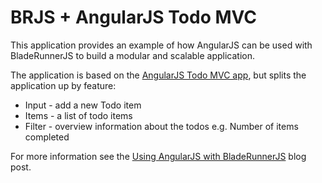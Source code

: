 # BRJS + AngularJS Todo MVC

This application provides an example of how AngularJS can be used with BladeRunnerJS to build a modular and scalable application.

The application is based on the [AngularJS Todo MVC app](https://github.com/tastejs/todomvc/tree/gh-pages/architecture-examples/angularjs), but splits the application up by feature:

* Input - add a new Todo item
* Items - a list of todo items
* Filter - overview information about the todos e.g. Number of items completed

For more information see the [Using AngularJS with BladeRunnerJS](#TODO) blog post.
